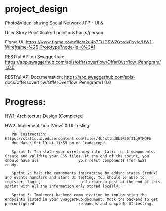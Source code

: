 # project_design
Photo&amp;Video-sharing Social Network APP -  UI &amp; 

User Story Point Scale: 1 point = 8 hours/person

Figma UI: https://www.figma.com/file/p2u4b7FHO5W7OtodvFqyIc/HW1-Wireframe-%26-Prototype?node-id=0%3A1

RESTful API on Swaggerhub: https://app.swaggerhub.com/apis/offersoverflow/OfferOverflow_Penngram/1.0.0

RESTful API Documentation: https://app.swaggerhub.com/apis-docs/offersoverflow/OfferOverflow_Penngram/1.0.0

# Progress:
HW1: Architecture Design (Completed)

HW2: Implementation (View) & UI Testing. 

       PDF instruction: https://static.us.edusercontent.com/files/4b4xtthdOb9R50f31q9THOFb
       due date: Oct 19 at 11:59 pm on Gradescope
       
       Sprint 1: Translate your wireframes into static react components. Create and validate your CSS files. At the end of the sprint, you should have all                  your react components (for hw2) ready.

       Sprint 2: Make the components interactive by adding states (redux) and events handlers and start UI testing. You should be able to register, login,                  and create a post at the end of this sprint with all the information only stored locally.

       Sprint 3: Implement backend communication by implementing the endpoints listed in your SwaggerHub document. Mock the backend to get preconfigured                    responses and complete UI testing.

